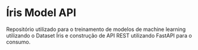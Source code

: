 # Íris Model API
Repositório utilizado para o treinamento de modelos de machine learning utilizando o Dataset Íris e construção de API REST utilizando FastAPI para o consumo.
